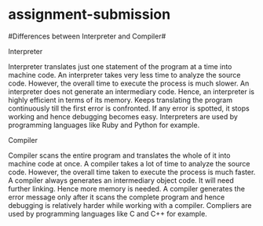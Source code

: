 # assignment-submission


#Differences between Interpreter and Compiler#

Interpreter

Interpreter translates just one statement of the program at a time into machine code.
An interpreter takes very less time to analyze the source code. However, the overall time to execute the process is much slower.
An interpreter does not generate an intermediary code. Hence, an interpreter is highly efficient in terms of its memory.
Keeps translating the program continuously till the first error is confronted. If any error is spotted, it stops working and hence debugging becomes easy.
Interpreters are used by programming languages like Ruby and Python for example.



Compiler

Compiler scans the entire program and translates the whole of it into machine code at once.
A compiler takes a lot of time to analyze the source code. However, the overall time taken to execute the process is much faster.
A compiler always generates an intermediary object code. It will need further linking. Hence more memory is needed.
A compiler generates the error message only after it scans the complete program and hence debugging is relatively harder while working with a compiler.
Compliers are used by programming languages like C and C++ for example.

